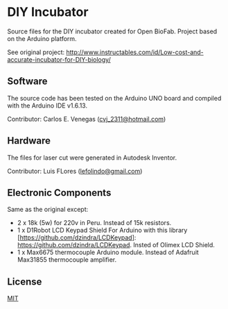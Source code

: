# DIY Incubator

Source files for the DIY incubator created for Open BioFab. Project based on the Arduino platform.

See original project: http://www.instructables.com/id/Low-cost-and-accurate-incubator-for-DIY-biology/

## Software

The source code has been tested on the Arduino UNO board and compiled with the Arduino IDE v1.6.13.  

Contributor: Carlos E. Venegas (cvj_2311@hotmail.com)

## Hardware

The files for laser cut were generated in Autodesk Inventor.

Contributor: Luis FLores (lefolindo@gmail.com)

## Electronic Components

Same as the original except:

* 2 x 18k (5w) for 220v in Peru. Instead of 15k resistors.
* 1 x D1Robot LCD Keypad Shield For Arduino with this library [https://github.com/dzindra/LCDKeypad]: https://github.com/dzindra/LCDKeypad. Insted of Olimex LCD Shield.
* 1 x Max6675 thermocouple Arduino module. Instead of Adafruit Max31855 thermocouple amplifier.


## License

[MIT][license]

[license]: https://github.com/OpenBioFab/centrifuge/blob/master/LICENSE

